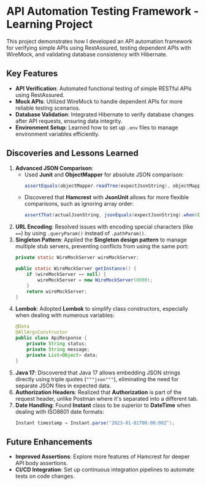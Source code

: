 # API Automation Testing Framework - Learning Project

This project demonstrates how I developed an API automation framework for verifying simple APIs using RestAssured, testing dependent APIs with WireMock, and validating database consistency with Hibernate.

## Key Features
- **API Verification**: Automated functional testing of simple RESTful APIs using RestAssured.
- **Mock APIs**: Utilized WireMock to handle dependent APIs for more reliable testing scenarios.
- **Database Validation**: Integrated Hibernate to verify database changes after API requests, ensuring data integrity.
- **Environment Setup**: Learned how to set up `.env` files to manage environment variables efficiently.

## Discoveries and Lessons Learned
1. **Advanced JSON Comparison**:
    - Used **Junit** and **ObjectMapper** for absolute JSON comparison:
      ```java
      assertEquals(objectMapper.readTree(expectJsonString), objectMapper.readTree(actualJsonString));
      ```
    - Discovered that **Hamcrest** with **JsonUnit** allows for more flexible comparisons, such as ignoring array order:
      ```java
      assertThat(actualJsonString, jsonEquals(expectJsonString).when(Option.IGNORING_ARRAY_ORDER));
      ```
2. **URL Encoding**: Resolved issues with encoding special characters (like `==`) by using `.queryParam()` instead of `.pathParam()`.
3. **Singleton Pattern**: Applied the **Singleton design pattern** to manage multiple stub servers, preventing conflicts from using the same port:
    ```java
    private static WireMockServer wireMockServer;
    
    public static WireMockServer getInstance() {
        if (wireMockServer == null) {
            wireMockServer = new WireMockServer(8080);
        }
        return wireMockServer;
    }
    ```
4. **Lombok**: Adopted **Lombok** to simplify class constructors, especially when dealing with numerous variables:
    ```java
    @Data
    @AllArgsConstructor
    public class ApiResponse {
        private String status;
        private String message;
        private List<Object> data;
    }
    ```
5. **Java 17**: Discovered that Java 17 allows embedding JSON strings directly using triple quotes (`"""json"""`), eliminating the need for separate JSON files in expected data.
6. **Authorization Headers**: Realized that **Authorization** is part of the request header, unlike Postman where it's separated into a different tab.
7. **Date Handling**: Found **Instant** class to be superior to **DateTime** when dealing with ISO8601 date formats:
    ```java
    Instant timestamp = Instant.parse("2023-01-01T00:00:00Z");
    ```

## Future Enhancements
- **Improved Assertions**: Explore more features of Hamcrest for deeper API body assertions.
- **CI/CD Integration**: Set up continuous integration pipelines to automate tests on code changes.


